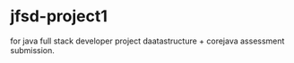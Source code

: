 # jfsd-project1
for java full stack developer project daatastructure + corejava assessment submission.
